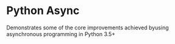 # Python Async

Demonstrates some of the core improvements achieved byusing asynchronous programming in Python 3.5+
